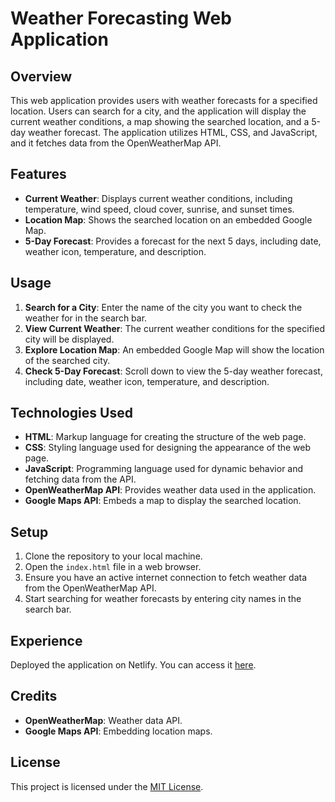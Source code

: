 # Weather Forecasting Web Application

## Overview
This web application provides users with weather forecasts for a specified location. Users can search for a city, and the application will display the current weather conditions, a map showing the searched location, and a 5-day weather forecast. The application utilizes HTML, CSS, and JavaScript, and it fetches data from the OpenWeatherMap API.

## Features
- **Current Weather**: Displays current weather conditions, including temperature, wind speed, cloud cover, sunrise, and sunset times.
- **Location Map**: Shows the searched location on an embedded Google Map.
- **5-Day Forecast**: Provides a forecast for the next 5 days, including date, weather icon, temperature, and description.

## Usage
1. **Search for a City**: Enter the name of the city you want to check the weather for in the search bar.
2. **View Current Weather**: The current weather conditions for the specified city will be displayed.
3. **Explore Location Map**: An embedded Google Map will show the location of the searched city.
4. **Check 5-Day Forecast**: Scroll down to view the 5-day weather forecast, including date, weather icon, temperature, and description.

## Technologies Used
- **HTML**: Markup language for creating the structure of the web page.
- **CSS**: Styling language used for designing the appearance of the web page.
- **JavaScript**: Programming language used for dynamic behavior and fetching data from the API.
- **OpenWeatherMap API**: Provides weather data used in the application.
- **Google Maps API**: Embeds a map to display the searched location.

## Setup
1. Clone the repository to your local machine.
2. Open the `index.html` file in a web browser.
3. Ensure you have an active internet connection to fetch weather data from the OpenWeatherMap API.
4. Start searching for weather forecasts by entering city names in the search bar.

## Experience
Deployed the application on Netlify. You can access it [here](YOUR_NETLIFY_LINK).

## Credits
- **OpenWeatherMap**: Weather data API.
- **Google Maps API**: Embedding location maps.

## License
This project is licensed under the [MIT License](LICENSE).
